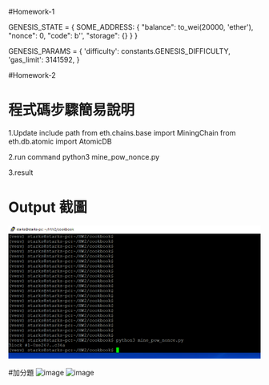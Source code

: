 #Homework-1

GENESIS_STATE = {
    SOME_ADDRESS: {
        "balance": to_wei(20000, 'ether'),
        "nonce": 0,
        "code": b'',
        "storage": {}
    }
}

GENESIS_PARAMS = {
    'difficulty': constants.GENESIS_DIFFICULTY,
    'gas_limit': 3141592,
}



#Homework-2
# 程式碼步驟簡易說明
1.Update include path
from eth.chains.base import MiningChain
from eth.db.atomic import AtomicDB

2.run command 
  python3 mine_pow_nonce.py

3.result
 
# Output 截圖
![](./picture.png)

#加分題
![image](https://user-images.githubusercontent.com/7067720/147390927-c480e7bd-4178-48aa-b092-25baa50bf16d.png)
![image](https://user-images.githubusercontent.com/7067720/147391103-d3f2e321-3aed-45aa-baf9-38416344e91d.png)
